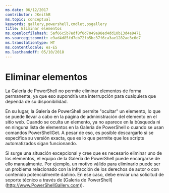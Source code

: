 ```yaml
---
ms.date: 06/12/2017
contributor: JKeithB
ms.topic: conceptual
keywords: gallery,powershell,cmdlet,psgallery
title: Eliminar elementos
ms.openlocfilehash: 5af66c5b7edf8f0d7049a98ed4dd10b13d4e9471
ms.sourcegitcommit: e9ad4d85fd7eb72fb5bc37f6ca3ae1282ae3c6d7
ms.translationtype: HT
ms.contentlocale: es-ES
ms.lasthandoff: 05/10/2018
---
```

# <a name="deleting-items"></a>Eliminar elementos

La Galería de PowerShell no permite eliminar elementos de forma permanente, ya que eso supondría una interrupción para cualquiera que dependa de su disponibilidad.

En su lugar, la Galería de PowerShell permite "ocultar" un elemento, lo que se puede llevar a cabo en la página de administración del elemento en el sitio web.
Cuando se oculta un elemento, ya no aparece en la búsqueda ni en ninguna lista de elementos en la Galería de PowerShell o cuando se usan comandos PowerShellGet.
A pesar de eso, es posible descargarlo si se especifica su versión exacta, que es lo que permite que los scripts automatizados sigan funcionando.

Si surge una situación excepcional y cree que es necesario eliminar uno de los elementos, el equipo de la Galería de PowerShell puede encargarse de ello manualmente.
Por ejemplo, un motivo válido para eliminarlo puede ser un problema relacionado con la infracción de los derechos de autor o con contenido potencialmente dañino.
En ese caso, debe enviar una solicitud de soporte técnico a través de [Galería de PowerShell] (http://www.PowerShellGallery.com)).